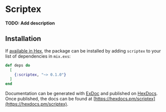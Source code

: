 # Scriptex

**TODO: Add description**

## Installation

If [available in Hex](https://hex.pm/docs/publish), the package can be installed
by adding `scriptex` to your list of dependencies in `mix.exs`:

```elixir
def deps do
  [
    {:scriptex, "~> 0.1.0"}
  ]
end
```

Documentation can be generated with [ExDoc](https://github.com/elixir-lang/ex_doc)
and published on [HexDocs](https://hexdocs.pm). Once published, the docs can
be found at [https://hexdocs.pm/scriptex](https://hexdocs.pm/scriptex).

